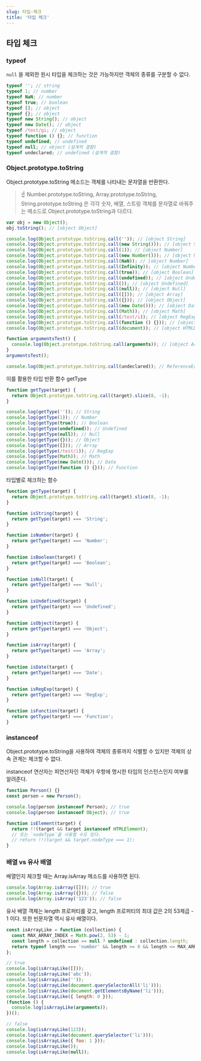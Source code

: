 ```yaml
---
slug: 타입-체크
title: '타입 체크'
---
```


## 타입 체크

### typeof

`null` 을 제외한 원시 타입을 체크하는 것은 가능하지만 객체의 종류를 구분할 수 없다.

```javascript
typeof ''; // string
typeof 1; // number
typeof NaN; // number
typeof true; // boolean
typeof []; // object
typeof {}; // object
typeof new String(); // object
typeof new Date(); // object
typeof /test/gi; // object
typeof function () {}; // function
typeof undefined; // undefined
typeof null; // object (설계적 결함)
typeof undeclared; // undefined (설계적 결함)
```

### Object.prototype.toString

Object.prototype.toString 메소드는 객체를 나타내는 문자열을 반환한다.

> ☝️ Number.prototype.toString, Array.prototype.toString, String.prototype.toString 은 각각 숫자, 배열, 스트링 객체를 문자열로 바꿔주는 메소드로 Object.prototype.toString과 다르다.

```javascript
var obj = new Object();
obj.toString(); // [object Object]
```

```javascript
console.log(Object.prototype.toString.call('')); // [object String]
console.log(Object.prototype.toString.call(new String())); // [object String]
console.log(Object.prototype.toString.call(1)); // [object Number]
console.log(Object.prototype.toString.call(new Number())); // [object Number]
console.log(Object.prototype.toString.call(NaN)); // [object Number]
console.log(Object.prototype.toString.call(Infinity)); // [object Number]
console.log(Object.prototype.toString.call(true)); // [object Boolean]
console.log(Object.prototype.toString.call(undefined)); // [object Undefined]
console.log(Object.prototype.toString.call()); // [object Undefined]
console.log(Object.prototype.toString.call(null)); // [object Null]
console.log(Object.prototype.toString.call([])); // [object Array]
console.log(Object.prototype.toString.call({})); // [object Object]
console.log(Object.prototype.toString.call(new Date())); // [object Date]
console.log(Object.prototype.toString.call(Math)); // [object Math]
console.log(Object.prototype.toString.call(/test/i)); // [object RegExp]
console.log(Object.prototype.toString.call(function () {})); // [object Function]
console.log(Object.prototype.toString.call(document)); // [object HTMLDocument]

function argumentsTest() {
  console.log(Object.prototype.toString.call(arguments)); // [object Arguments]
}
argumentsTest();

console.log(Object.prototype.toString.call(undeclared)); // ReferenceError
```

이를 활용한 타입 반환 함수 getType

```javascript
function getType(target) {
  return Object.prototype.toString.call(target).slice(8, -1);
}
```

```javascript
console.log(getType('')); // String
console.log(getType(1)); // Number
console.log(getType(true)); // Boolean
console.log(getType(undefined)); // Undefined
console.log(getType(null)); // Null
console.log(getType({})); // Object
console.log(getType([])); // Array
console.log(getType(/test/i)); // RegExp
console.log(getType(Math)); // Math
console.log(getType(new Date())); // Date
console.log(getType(function () {})); // Function
```

타입별로 체크하는 함수

```javascript
function getType(target) {
  return Object.prototype.toString.call(target).slice(8, -1);
}

function isString(target) {
  return getType(target) === 'String';
}

function isNumber(target) {
  return getType(target) === 'Number';
}

function isBoolean(target) {
  return getType(target) === 'Boolean';
}

function isNull(target) {
  return getType(target) === 'Null';
}

function isUndefined(target) {
  return getType(target) === 'Undefined';
}

function isObject(target) {
  return getType(target) === 'Object';
}

function isArray(target) {
  return getType(target) === 'Array';
}

function isDate(target) {
  return getType(target) === 'Date';
}

function isRegExp(target) {
  return getType(target) === 'RegExp';
}

function isFunction(target) {
  return getType(target) === 'Function';
}
```

### instanceof

Object.prototype.toString을 사용하여 객체의 종류까지 식별할 수 있지만 객체의 상속 관계는 체크할 수 없다.

instanceof 연산자는 피연산자인 객체가 우항에 명시한 타입의 인스턴스인지 여부를 알려준다.

```javascript
function Person() {}
const person = new Person();

console.log(person instanceof Person); // true
console.log(person instanceof Object); // true
```

```javascript
function isElement(target) {
  return !!(target && target instanceof HTMLElement);
  // 또는 `nodeType`을 사용할 수도 있다.
  // return !!(target && target.nodeType === 1);
}
```

### 배열 vs 유사 배열

배열인지 체크할 때는 Array.isArray 메소드를 사용하면 된다.

```javascript
console.log(Array.isArray([])); // true
console.log(Array.isArray({})); // false
console.log(Array.isArray('123')); // false
```

유사 배열 객체는 length 프로퍼티를 갖고, length 프로퍼티의 최대 값은 2의 53제곱 - 1 이다. 또한 빈문자열 역시 유사 배열이다.

```javascript
const isArrayLike = function (collection) {
  const MAX_ARRAY_INDEX = Math.pow(2, 53) - 1;
  const length = collection == null ? undefined : collection.length;
  return typeof length === 'number' && length >= 0 && length <= MAX_ARRAY_INDEX;
};

// true
console.log(isArrayLike([]));
console.log(isArrayLike('abc'));
console.log(isArrayLike(''));
console.log(isArrayLike(document.querySelectorAll('li')));
console.log(isArrayLike(document.getElementsByName('li')));
console.log(isArrayLike({ length: 0 }));
(function () {
  console.log(isArrayLike(arguments));
})();

// false
console.log(isArrayLike(123));
console.log(isArrayLike(document.querySelector('li')));
console.log(isArrayLike({ foo: 1 }));
console.log(isArrayLike());
console.log(isArrayLike(null));
```
